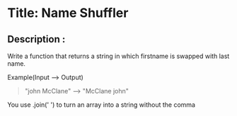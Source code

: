 # Title: Name Shuffler

## Description :

Write a function that returns a string in which firstname is swapped with last name.

Example(Input --> Output)

> "john McClane" --> "McClane john"

You use .join(' ') to turn an array into a string without the comma
